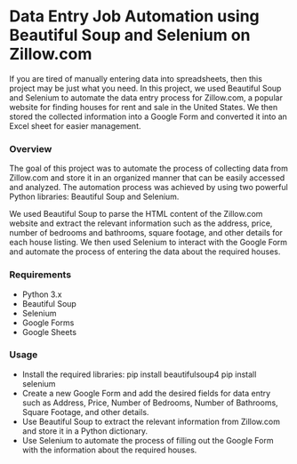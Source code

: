 # Data Entry Job Automation using Beautiful Soup and Selenium on Zillow.com
If you are tired of manually entering data into spreadsheets, then this project may be just what you need. In this project, we used Beautiful Soup and Selenium to automate the data entry process for Zillow.com, a popular website for finding houses for rent and sale in the United States. We then stored the collected information into a Google Form and converted it into an Excel sheet for easier management.

### Overview
The goal of this project was to automate the process of collecting data from Zillow.com and store it in an organized manner that can be easily accessed and analyzed. The automation process was achieved by using two powerful Python libraries: Beautiful Soup and Selenium.

We used Beautiful Soup to parse the HTML content of the Zillow.com website and extract the relevant information such as the address, price, number of bedrooms and bathrooms, square footage, and other details for each house listing. We then used Selenium to interact with the Google Form and automate the process of entering the data about the required houses.

### Requirements
* Python 3.x
* Beautiful Soup
* Selenium
* Google Forms
* Google Sheets

### Usage
* Install the required libraries:
pip install beautifulsoup4
pip install selenium
* Create a new Google Form and add the desired fields for data entry such as Address, Price, Number of Bedrooms, Number of Bathrooms, Square Footage, and other details.
* Use Beautiful Soup to extract the relevant information from Zillow.com and store it in a Python dictionary.
* Use Selenium to automate the process of filling out the Google Form with the information about the required houses.
